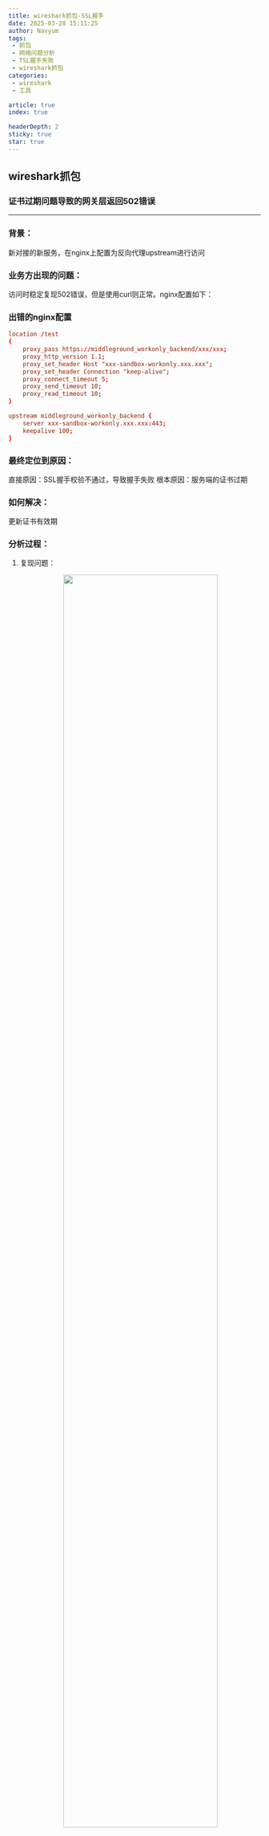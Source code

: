```yaml
---
title: wireshark抓包-SSL握手
date: 2025-03-28 15:11:25
author: Navyum
tags: 
 - 抓包
 - 网络问题分析
 - TSL握手失败
 - wireshark抓包
categories: 
 - wireshark
 - 工具

article: true
index: true

headerDepth: 2
sticky: true
star: true
---
```

## wireshark抓包


### 证书过期问题导致的网关层返回502错误
---

### 背景：
新对接的新服务，在nginx上配置为反向代理upstream进行访问

### 业务方出现的问题：
访问时稳定复现502错误，但是使用curl则正常。nginx配置如下：

### 出错的nginx配置
```nginx.conf
location /test
{
    proxy_pass https://middleground_workonly_backend/xxx/xxx;
    proxy_http_version 1.1;
    proxy_set_header Host "xxx-sandbox-workonly.xxx.xxx";
    proxy_set_header Connection "keep-alive";
    proxy_connect_timeout 5;
    proxy_send_timeout 10;
    proxy_read_timeout 10;
}
```

```backend.conf
upstream middleground_workonly_backend {
    server xxx-sandbox-workonly.xxx.xxx:443;
    keepalive 100;
}
```

### 最终定位到原因：
直接原因：SSL握手校验不通过，导致握手失败
根本原因：服务端的证书过期

### 如何解决：
更新证书有效期

### 分析过程：
1. 复现问题：
   <p align="center"><img src="https://raw.staticdn.net/Navyum/imgbed/pic/IMG/567b0cd154d0ac2ed69d1d9b06dbb265.png" width="80%"></p>
2. 查看域名解析情况：
   <p align="center"><img src="https://raw.staticdn.net/Navyum/imgbed/pic/IMG/70a5358e761ebb8c11e611713d5eef22.png" width="80%"></p>
3. 通过tcpdump进行抓包，在wireshark中打开
   <p align="center"><img src="https://raw.staticdn.net/Navyum/imgbed/pic/IMG/a5d1a947bf4baba12c9be63539174ed9.png" width="80%"></p>
4. 查看详细失败：
   <p align="center"><img src="https://raw.staticdn.net/Navyum/imgbed/pic/IMG/3f57168739ae9cea17e33cebca34d773.png" width="80%"></p>

5. TLS握手失败错误码 80 解读：
    * Internal Error：服务端内部错误。一般是：
        * 证书问题
        * 握手协议不匹配
        * 无法协商密钥套件
    * 官方解释：[RFC](https://www.ietf.org/rfc/rfc5246.txt)
      >internal_error：
      > An internal error unrelated to the peer or the correctness of the
      > protocol (such as a memory allocation failure) makes it impossible
      > to continue.  This message is always fatal.
6. 进一步获取关键错误信息：
   使用SSL大杀器**openssl**查看握手详细信息：
   ```bash
    #查看SSL/TSL握手信息
    openssl s_client -connect domain:443 -debug
   ```
   <p align="center"><img src="https://raw.staticdn.net/Navyum/imgbed/pic/IMG/4d2a758cf46139dfa3d0dddd480b38bf.png" width="80%"></p>


   使用openssl解析证书查看有效期：
   ```bash
    #查看证书校验信息  -noout 不输出证书内容
    openssl s_client -connect domain:443  -servername domain | openssl x509 -noout -dates
   ```
   <p align="center"><img src="https://raw.staticdn.net/Navyum/imgbed/pic/IMG/bb156771d79dc6cc33054eb5ec11f759.png" width="80%"></p>

   最终确定证书已经过期！！
   